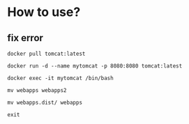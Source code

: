 # How to use?

## fix error
```
docker pull tomcat:latest

docker run -d --name mytomcat -p 8080:8080 tomcat:latest

docker exec -it mytomcat /bin/bash

mv webapps webapps2

mv webapps.dist/ webapps

exit
```
